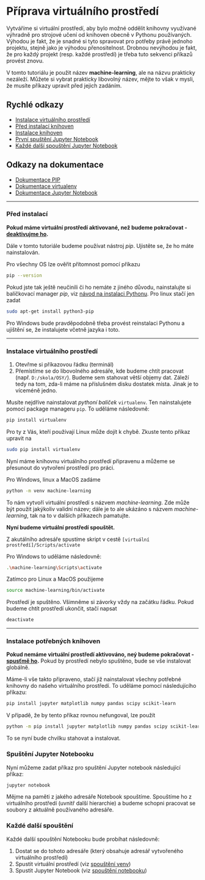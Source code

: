 # Příprava virtuálního prostředí

Vytváříme si virtuální prostředí, aby bylo možné oddělit knihovny využívané výhradně pro strojové učení od knihoven obecně v Pythonu používaných. Výhodou je fakt, že je snadné si tyto spravovat pro potřeby právě jednoho projektu, stejně jako je výhodou přenositelnost. Drobnou nevýhodou je fakt, že pro každý projekt (resp. každé prostředí) je třeba tuto sekvenci příkazů provést znovu.

V tomto tutoriálu je použit název **machine-learning**, ale na názvu prakticky nezáleží. Můžete si vybrat prakticky libovolný název, mějte to však v mysli, že musíte příkazy upravit před jejich zadáním.


Rychlé odkazy
---

- [Instalace virtuálního prostředí](#venv)
- [Před instalací knihoven](#pip)
- [Instalace knihoven](#libs)
- [První spuštění Jupyter Notebook](#start-jupyter)
- [Každé další spouštění Jupyter Notebook](#every-jupyter-start)


Odkazy na dokumentace
---
- [Dokumentace PIP](https://pip.pypa.io/en/stable/)
- [Dokumentace virtualenv](https://docs.python.org/3/tutorial/venv.html)
- [Dokumentace Jupyter Notebook](https://jupyter-notebook.readthedocs.io/en/stable/)

---

### Před instalací <a name="pip"></a>

**Pokud máme virtuální prostředí aktivované, než budeme pokračovat - [deaktivujme ho](#end-venv).**

Dále v tomto tutoriále budeme používat nástroj *pip*. Ujistěte se, že ho máte nainstalován. 

Pro všechny OS lze ověřit přítomnost pomocí příkazu

```bash
pip --version
```

Pokud jste tak ještě neučinili či ho nemáte z jiného důvodu, nainstalujte si balíčkovací manager *pip*, viz [návod na instalaci Pythonu](https://github.com/vojtechpavlu/machine-learning/blob/prep_python-install/python-install). Pro linux stačí jen zadat

```bash
sudo apt-get install python3-pip
```

Pro Windows bude pravděpodobně třeba provést reinstalaci Pythonu a ujištění se, že instalujete včetně jazyka i toto.

---

### Instalace virtuálního prostředí <a name="venv"></a>

1. Otevřme si příkazovou řádku (terminál)
2. Přemístíme se do libovolného adresáře, kde budeme chtít pracovat (např. ```D:/skola/OSY/```). Budeme sem stahovat větší objemy dat. Záleží tedy na tom, zda-li máme na příslušném disku dostatek místa. Jinak je to víceméně jedno.
    
Musíte nejdříve nainstalovat *pythoní balíček* `virtualenv`. Ten nainstalujete pomocí package manageru `pip`. To uděláme následovně:
    
```bash
pip install virtualenv
```
    
Pro ty z Vás, kteří používají Linux může dojít k chybě. Zkuste tento příkaz upravit na
    
```bash
sudo pip install virtualenv
```

Nyní máme knihovnu virtuálního prostředí připravenu a můžeme se přesunout do vytvoření prostředí pro práci.
    
Pro Windows, linux a MacOS zadáme
    
```bash
python -m venv machine-learning
```
    
To nám vytvoří virtuální prostředí s názvem *machine-learning*. Zde může být použit jakýkoliv validní název; dále je to ale ukázáno s názvem *machine-learning*, tak na to v dalších příkazech pamatujte.
    
**Nyní budeme virtuální prostředí spouštět.**<a name="start-venv"></a>
    
Z akutálního adresáře spustíme skript v cestě ```[virtuální prostředí]/Scripts/activate```
    
Pro Windows to uděláme následovně:
    
```bash
.\machine-learning\Scripts\activate
```
    
Zatímco pro Linux a MacOS použijeme
    
```bash
source machine-learning/bin/activate
```
    
Prostředí je spuštěno. Všimněme si závorky vždy na začátku řádku. Pokud budeme chtít prostředí ukončit, stačí napsat <a name="end-venv"></a>
 
```bash
deactivate
```


---

### Instalace potřebných knihoven <a name="libs"></a>

**Pokud nemáme virtuální prostředí aktivováno, neý budeme pokračovat - [spusťmě ho](#start-venv).** Pokud by prostředí nebylo spuštěno, bude se vše instalovat globálně.

Máme-li vše takto připraveno, stačí již nainstalovat všechny potřebné knihovny do našeho virtuálního prostředí. To uděláme pomocí následujícího příkazu:

```bash
pip install jupyter matplotlib numpy pandas scipy scikit-learn
```

V případě, že by tento příkaz rovnou nefungoval, lze použít

```bash
python -m pip install jupyter matplotlib numpy pandas scipy scikit-learn
```

To se nyní bude chvilku stahovat a instalovat.


### Spuštění Jupyter Notebooku
<a name="start-jupyter"></a>

Nyní můžeme zadat příkaz pro spuštění Jupyter notebook následující příkaz:

```bash
jupyter notebook
```

Mějme na paměti z jakého adresáře Notebook spouštíme. Spouštíme ho z virtuálního prostředí (uvnitř další hierarchie) a budeme schopni pracovat se soubory z aktuálně používaného adresáře.

### Každé další spouštění
<a name="every-jupyter-start"></a>

Každé další spouštění Notebooku bude probíhat následovně:

1. Dostat se do tohoto adresáře (který obsahuje adresář vytvořeného virtuálního prostředí)
2. Spustit virtuální prostředí (viz [spouštění venv](#start-venv))
3. Spustit Jupyter Notebook (viz [spouštění notebooku](#start-jupyter))

